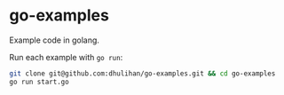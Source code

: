 # go-examples 

Example code in golang.

Run each example with `go run`:

```sh
git clone git@github.com:dhulihan/go-examples.git && cd go-examples
go run start.go 
```
